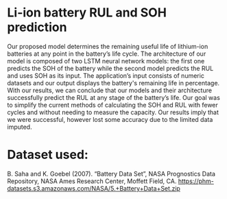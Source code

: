 # Li-ion battery RUL and SOH prediction

Our proposed model determines the remaining useful life of lithium-ion batteries at any point in the battery’s life cycle. The architecture of our model is composed of two LSTM neural network models: the first one predicts the SOH of the battery while the second model predicts the RUL and uses SOH as its input. The application’s input consists of numeric datasets and our output displays the battery's remaining life in percentage. With our results, we can conclude that our models and their architecture successfully predict the RUL at any stage of the battery’s life. Our goal was to simplify the current methods of calculating the SOH and RUL with fewer cycles and without needing to measure the capacity. Our results imply that we were successful, however lost some accuracy due to the limited data imputed. 

# Dataset used:
B. Saha and K. Goebel (2007). “Battery Data Set”, NASA Prognostics Data Repository, NASA Ames Research Center, Moffett Field, CA. https://phm-datasets.s3.amazonaws.com/NASA/5.+Battery+Data+Set.zip
